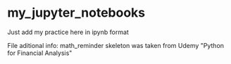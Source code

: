 # my_jupyter_notebooks
Just add my practice here in ipynb format

File aditional info:
  math_reminder skeleton was taken from Udemy "Python for Financial Analysis"
